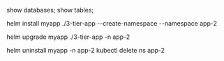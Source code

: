 show databases;
show tables;


helm install myapp ./3-tier-app --create-namespace --namespace app-2

helm upgrade myapp ./3-tier-app -n app-2

helm uninstall myapp -n app-2
kubectl delete ns app-2
